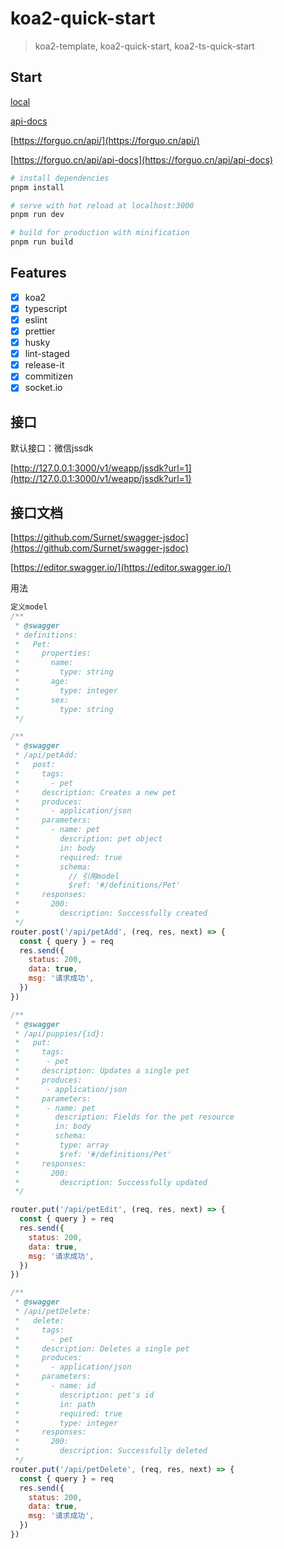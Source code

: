 # koa2-quick-start

> koa2-template, koa2-quick-start, koa2-ts-quick-start

## Start

[local](http://127.0.0.1:3000/)

[api-docs](http://127.0.0.1:3003/api-docs)

[https://forguo.cn/api/](https://forguo.cn/api/)

[https://forguo.cn/api/api-docs](https://forguo.cn/api/api-docs)

```bash
# install dependencies
pnpm install

# serve with hot reload at localhost:3000
pnpm run dev

# build for production with minification
pnpm run build
```

## Features

- [x] koa2
- [x] typescript
- [x] eslint
- [x] prettier
- [x] husky
- [x] lint-staged
- [x] release-it
- [x] commitizen
- [x] socket.io

## 接口

默认接口：微信jssdk

[http://127.0.0.1:3000/v1/weapp/jssdk?url=1](http://127.0.0.1:3000/v1/weapp/jssdk?url=1)

## 接口文档

[https://github.com/Surnet/swagger-jsdoc](https://github.com/Surnet/swagger-jsdoc)

[https://editor.swagger.io/](https://editor.swagger.io/)

用法

```js
定义model
/**
 * @swagger
 * definitions:
 *   Pet:
 *     properties:
 *       name:
 *         type: string
 *       age:
 *         type: integer
 *       sex:
 *         type: string
 */

/**
 * @swagger
 * /api/petAdd:
 *   post:
 *     tags:
 *       - pet
 *     description: Creates a new pet
 *     produces:
 *       - application/json
 *     parameters:
 *       - name: pet
 *         description: pet object
 *         in: body
 *         required: true
 *         schema:
 *           // 引用model
 *           $ref: '#/definitions/Pet'
 *     responses:
 *       200:
 *         description: Successfully created
 */
router.post('/api/petAdd', (req, res, next) => {
  const { query } = req
  res.send({
    status: 200,
    data: true,
    msg: '请求成功',
  })
})

/**
 * @swagger
 * /api/puppies/{id}:
 *   put:
 *     tags:
 *      - pet
 *     description: Updates a single pet
 *     produces:
 *      - application/json
 *     parameters:
 *      - name: pet
 *        description: Fields for the pet resource
 *        in: body
 *        schema:
 *         type: array
 *         $ref: '#/definitions/Pet'
 *     responses:
 *       200:
 *         description: Successfully updated
 */

router.put('/api/petEdit', (req, res, next) => {
  const { query } = req
  res.send({
    status: 200,
    data: true,
    msg: '请求成功',
  })
})

/**
 * @swagger
 * /api/petDelete:
 *   delete:
 *     tags:
 *       - pet
 *     description: Deletes a single pet
 *     produces:
 *       - application/json
 *     parameters:
 *       - name: id
 *         description: pet's id
 *         in: path
 *         required: true
 *         type: integer
 *     responses:
 *       200:
 *         description: Successfully deleted
 */
router.put('/api/petDelete', (req, res, next) => {
  const { query } = req
  res.send({
    status: 200,
    data: true,
    msg: '请求成功',
  })
})
```
